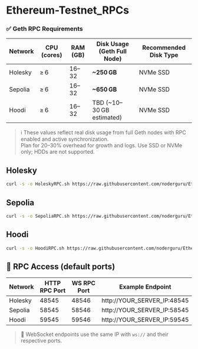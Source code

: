 # Ethereum-Testnet_RPCs

### ✅ Geth RPC Requirements

| Network   | CPU (cores) | RAM (GB)       | Disk Usage (Geth Full Node) | Recommended Disk Type |
|-----------|-------------|----------------|------------------------------|------------------------|
| Holesky   | ≥ 6         | 16–32          | **~250 GB**                  | NVMe SSD               |
| Sepolia   | ≥ 6         | 16–32          | **~650 GB**                  | NVMe SSD               |
| Hoodi     | ≥ 6         | 16–32          | TBD (~10–30 GB estimated)    | NVMe SSD                    |

> ℹ️ These values reflect real disk usage from full Geth nodes with RPC enabled and active synchronization.  
> Plan for 20–30% overhead for growth and logs. Use SSD or NVMe only; HDDs are not supported.

## Holesky
```bash
curl -s -o HoleskyRPC.sh https://raw.githubusercontent.com/noderguru/Ethereum-Testnet_RPCs/main/HoleskyRPC.sh && chmod +x HoleskyRPC.sh && ./HoleskyRPC.sh
```
## Sepolia
```bash
curl -s -o SepoliaRPC.sh https://raw.githubusercontent.com/noderguru/Ethereum-Testnet_RPCs/main/SepoliaRPC.sh && chmod +x SepoliaRPC.sh && ./SepoliaRPC.sh
```
## Hoodi
```bash
curl -s -o HoodiRPC.sh https://raw.githubusercontent.com/noderguru/Ethereum-Testnet_RPCs/main/HoodiRPC.sh && chmod +x HoodiRPC.sh && ./HoodiRPC.sh
```
## 📡 RPC Access (default ports)

| Network   | HTTP RPC Port | WS RPC Port | Example Endpoint                       |
|-----------|---------------|-------------|----------------------------------------|
| Holesky   | 48545         | 48546       | http://YOUR_SERVER_IP:48545            |
| Sepolia   | 58545         | 58546       | http://YOUR_SERVER_IP:58545            |
| Hoodi     | 59545         | 59546       | http://YOUR_SERVER_IP:59545            |

> 🔄 WebSocket endpoints use the same IP with `ws://` and their respective ports.

